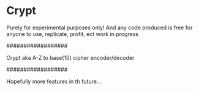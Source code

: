 # Crypt
Purely for experimental purposes only! And any code produced is free for anyone to use, replicate, profit, ect
work in progress 


##################

Crypt aka 
A-Z to base(10) cipher encoder/decoder


##################



Hopefully more features in th future...

